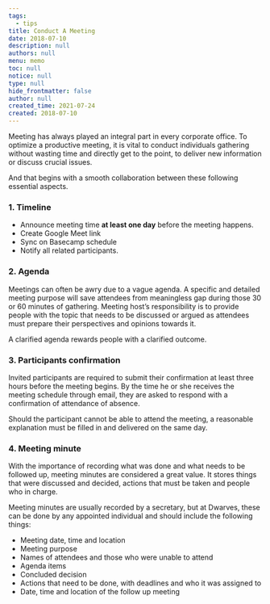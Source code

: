 ```yaml
---
tags: 
  - tips
title: Conduct A Meeting
date: 2018-07-10
description: null
authors: null
menu: memo
toc: null
notice: null
type: null
hide_frontmatter: false
author: null
created_time: 2021-07-24
created: 2018-07-10
---
```


Meeting has always played an integral part in every corporate office. To optimize a productive meeting, it is vital to conduct individuals gathering without wasting time and directly get to the point, to deliver new information or discuss crucial issues.

And that begins with a smooth collaboration between these following essential aspects.

### 1. Timeline

* Announce meeting time **at least one day** before the meeting happens.
* Create Google Meet link
* Sync on Basecamp schedule
* Notify all related participants.

### 2. Agenda

Meetings can often be awry due to a vague agenda. A specific and detailed meeting purpose will save attendees from meaningless gap during those 30 or 60 minutes of gathering. Meeting host’s responsibility is to provide people with the topic that needs to be discussed or argued as attendees must prepare their perspectives and opinions towards it.

A clarified agenda rewards people with a clarified outcome.

### 3. Participants confirmation

Invited participants are required to submit their confirmation at least three hours before the meeting begins. By the time he or she receives the meeting schedule through email, they are asked to respond with a confirmation of attendance of absence.

Should the participant cannot be able to attend the meeting, a reasonable explanation must be filled in and delivered on the same day.

### 4. Meeting minute

With the importance of recording what was done and what needs to be followed up, meeting minutes are considered a great value. It stores things that were discussed and decided, actions that must be taken and people who in charge.

Meeting minutes are usually recorded by a secretary, but at Dwarves, these can be done by any appointed individual and should include the following things:

* Meeting date, time and location
* Meeting purpose
* Names of attendees and those who were unable to attend
* Agenda items
* Concluded decision
* Actions that need to be done, with deadlines and who it was assigned to
* Date, time and location of the follow up meeting